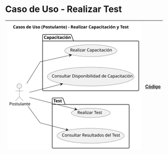 # Caso de Uso - Realizar Test

| ![Diagrama de Clases](/casos_de_uso/imagenes/postulante/Realizar_Test.svg) |[Código](/casos_de_uso/diagramas_casos_de_uso/postulante/realizar_test/realizar_test1.puml)|
|----------------------------------------------------------------------------|---|